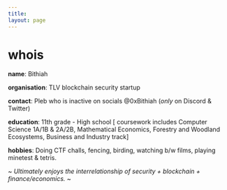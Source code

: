 ```yaml
---
title:
layout: page
---
```


<h1>whois</h1>

**name**: Bithiah

**organisation**: TLV blockchain security startup

**contact**: Pleb who is inactive on socials @0xBithiah (_only_ on Discord & Twitter)

**education**: 11th grade - High school [ coursework includes Computer Science 1A/1B & 2A/2B, Mathematical Economics, Forestry and Woodland Ecosystems, Business and Industry track]

**hobbies**: Doing CTF challs, fencing, birding, watching b/w films, playing minetest & tetris.



~ _Ultimately enjoys the interrelationship of security + blockchain + finance/economics._ ~
